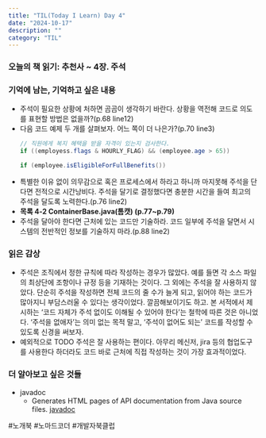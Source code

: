 ```yaml
---
title: "TIL(Today I Learn) Day 4"
date: "2024-10-17"
description: ""
category: "TIL"
---
```


### 오늘의 책 읽기: 추천사 ~ 4장. 주석

### 기억에 남는, 기억하고 싶은 내용

-   주석이 필요한 상황에 처하면 곰곰이 생각하기 바란다. 상황을 역전해 코드로 의도를 표현할 방법은 없을까?(p.68 line12)
-   다음 코드 예제 두 개를 살펴보자. 어느 쪽이 더 나은가?(p.70 line3)
    ```java
    // 직원에게 복지 혜택을 받을 자격이 있는지 검사한다.
    if ((employess.flags & HOURLY_FLAG) && (employee.age > 65))
    ```
    ```java
    if (employee.isEligibleForFullBenefits())
    ```
-   특별한 이유 없이 의무감으로 혹은 프로세스에서 하라고 하니까 마지못해 주석을 단다면 전적으로 시간낭비다. 주석을 달기로 결정했다면 충분한 시간을 들여 최고의 주석을 달도록 노력한다.(p.76 line2)
-   **목록 4-2 ContainerBase.java(톰캣) (p.77~p.79)**
-   주석을 달아야 한다면 근처에 있는 코드만 기술하라. 코드 일부에 주석을 달면서 시스템의 전반적인 정보를 기술하지 마라.(p.88 line2)

### 읽은 감상

-   주석은 조직에서 정한 규칙에 따라 작성하는 경우가 많았다. 예를 들면 각 소스 파일의 최상단에 조항이나 규정 등을 기재하는 것이다. 그 외에는 주석을 잘 사용하지 않았다. 단순히 주석을 작성하면 전체 코드의 줄 수가 늘게 되고, 읽어야 하는 코드가 많아지니 부담스러울 수 있다는 생각이었다. 깔끔해보이기도 하고. 본 서적에서 제시하는 ‘코드 자체가 주석 없이도 이해될 수 있어야 한다’는 철학에 따른 것은 아니었다. ‘주석을 없애자’는 의미 없는 목적 말고, ‘주석이 없어도 되는’ 코드를 작성할 수 있도록 신경을 써보자.
-   예외적으로 TODO 주석은 잘 사용하는 편이다. 아무리 메신저, jira 등의 협업도구를 사용한다 하더라도 코드 바로 근처에 직접 작성하는 것이 가장 효과적이었다.

### 더 알아보고 싶은 것들

-   javadoc
    -   Generates HTML pages of API documentation from Java source files.
        [javadoc](https://docs.oracle.com/javase/8/docs/technotes/tools/windows/javadoc.html)

#노개북 #노마드코더 #개발자북클럽
